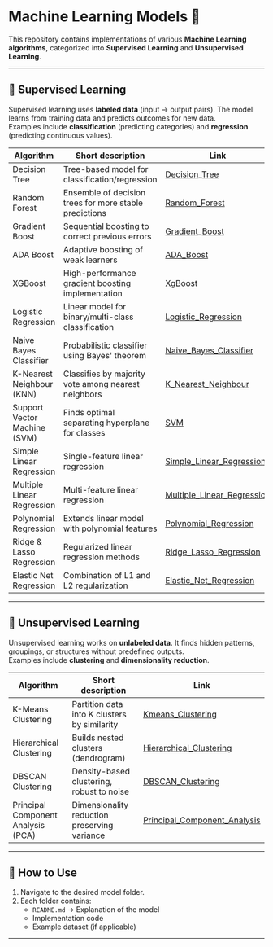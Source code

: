 # Machine Learning Models 📘

This repository contains implementations of various **Machine Learning algorithms**, categorized into **Supervised Learning** and **Unsupervised Learning**.

---

## 🔹 Supervised Learning
Supervised learning uses **labeled data** (input → output pairs). The model learns from training data and predicts outcomes for new data.  
Examples include **classification** (predicting categories) and **regression** (predicting continuous values).

| Algorithm | Short description | Link |
|-----------|-------------------|------|
| Decision Tree | Tree-based model for classification/regression | [Decision_Tree](./ML_Models/Decision_Tree/) |
| Random Forest | Ensemble of decision trees for more stable predictions | [Random_Forest](./ML_Models/Random_Forest/) |
| Gradient Boost | Sequential boosting to correct previous errors | [Gradient_Boost](./ML_Models/Gradient_Boost/) |
| ADA Boost | Adaptive boosting of weak learners | [ADA_Boost](./ML_Models/ADA_Boost/) |
| XGBoost | High-performance gradient boosting implementation | [XgBoost](./ML_Models/XgBoost/) |
| Logistic Regression | Linear model for binary/multi-class classification | [Logistic_Regression](./ML_Models/Logistic_Regression/) |
| Naive Bayes Classifier | Probabilistic classifier using Bayes' theorem | [Naive_Bayes_Classifier](./ML_Models/Naive_Bayes_Classifier/) |
| K-Nearest Neighbour (KNN) | Classifies by majority vote among nearest neighbors | [K_Nearest_Neighbour](./ML_Models/K_Nearest_Neighbour/) |
| Support Vector Machine (SVM) | Finds optimal separating hyperplane for classes | [SVM](./ML_Models/SVM/) |
| Simple Linear Regression | Single-feature linear regression | [Simple_Linear_Regression](./ML_Models/Simple_Linear_Regression/) |
| Multiple Linear Regression | Multi-feature linear regression | [Multiple_Linear_Regression](./ML_Models/Multiple_Linear_Regression/) |
| Polynomial Regression | Extends linear model with polynomial features | [Polynomial_Regression](./ML_Models/Polynomial_Regression/) |
| Ridge & Lasso Regression | Regularized linear regression methods | [Ridge_Lasso_Regression](./ML_Models/Ridge_Lasso_Regression/) |
| Elastic Net Regression | Combination of L1 and L2 regularization | [Elastic_Net_Regression](./ML_Models/Elastic_Net_Regression/) |

---

## 🔹 Unsupervised Learning
Unsupervised learning works on **unlabeled data**. It finds hidden patterns, groupings, or structures without predefined outputs.  
Examples include **clustering** and **dimensionality reduction**.

| Algorithm | Short description | Link |
|-----------|-------------------|------|
| K-Means Clustering | Partition data into K clusters by similarity | [Kmeans_Clustering](./ML_Models/Kmeans_Clustering/) |
| Hierarchical Clustering | Builds nested clusters (dendrogram) | [Hierarchical_Clustering](./ML_Models/Hierarchical_Clustering/) |
| DBSCAN Clustering | Density-based clustering, robust to noise | [DBSCAN_Clustering](./ML_Models/DBSCAN_Clustering/) |
| Principal Component Analysis (PCA) | Dimensionality reduction preserving variance | [Principal_Component_Analysis](./ML_Models/Principal_Component_Analysis/) |

---
## 🚀 How to Use
1. Navigate to the desired model folder.  
2. Each folder contains:  
   - `README.md` → Explanation of the model  
   - Implementation code  
   - Example dataset (if applicable)  

---

